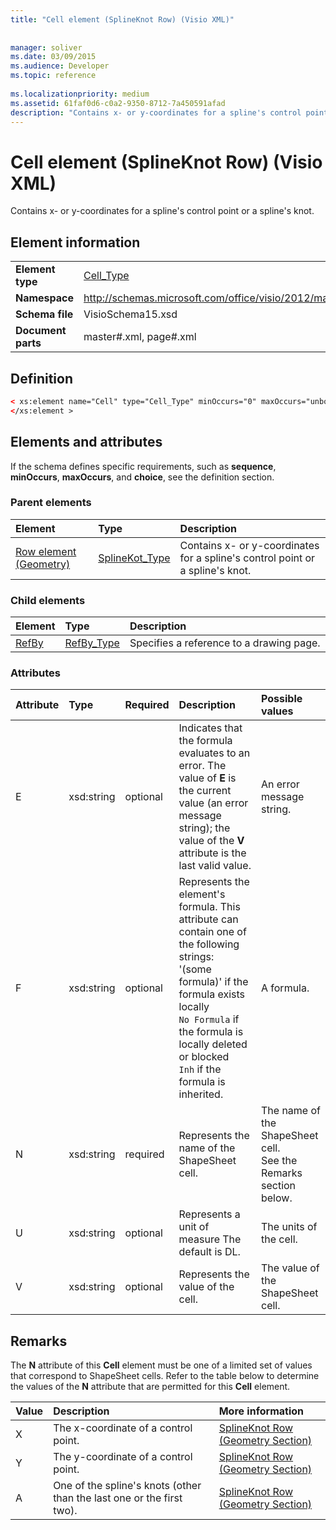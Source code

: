 ```yaml
---
title: "Cell element (SplineKnot Row) (Visio XML)"
 
 
manager: soliver
ms.date: 03/09/2015
ms.audience: Developer
ms.topic: reference
 
ms.localizationpriority: medium
ms.assetid: 61faf0d6-c0a2-9350-8712-7a450591afad
description: "Contains x- or y-coordinates for a spline's control point or a spline's knot."
---
```


# Cell element (SplineKnot Row) (Visio XML)

Contains x- or y-coordinates for a spline's control point or a spline's knot.
  
## Element information

|||
|:-----|:-----|
|**Element type** <br/> |[Cell_Type](cell_type-complextypevisio-xml.md) <br/> |
|**Namespace** <br/> |http://schemas.microsoft.com/office/visio/2012/main  <br/> |
|**Schema file** <br/> |VisioSchema15.xsd  <br/> |
|**Document parts** <br/> |master#.xml, page#.xml  <br/> |
   
## Definition

```XML
< xs:element name="Cell" type="Cell_Type" minOccurs="0" maxOccurs="unbounded" >
</xs:element >
```

## Elements and attributes

If the schema defines specific requirements, such as **sequence**, **minOccurs**, **maxOccurs**, and **choice**, see the definition section. 
  
### Parent elements

|**Element**|**Type**|**Description**|
|:-----|:-----|:-----|
|[Row element (Geometry)](row-element-geometry-sectionvisio-xml.md) <br/> |[SplineKot_Type](splineknot_type-complextypevisio-xml.md) <br/> |Contains x- or y-coordinates for a spline's control point or a spline's knot.  <br/> |
   
### Child elements

|**Element**|**Type**|**Description**|
|:-----|:-----|:-----|
|[RefBy](refby-element-cell_type-complextypevisio-xml.md) <br/> |[RefBy_Type](refby_type-complextypevisio-xml.md) <br/> |Specifies a reference to a drawing page.  <br/> |
   
### Attributes

|**Attribute**|**Type**|**Required**|**Description**|**Possible values**|
|:-----|:-----|:-----|:-----|:-----|
|E  <br/> |xsd:string  <br/> |optional  <br/> |Indicates that the formula evaluates to an error. The value of **E** is the current value (an error message string); the value of the **V** attribute is the last valid value.  <br/> |An error message string.  <br/> |
|F  <br/> |xsd:string  <br/> |optional  <br/> | Represents the element's formula. This attribute can contain one of the following strings:  <br/>  '(some formula)' if the formula exists locally  <br/>  `No Formula` if the formula is locally deleted or blocked  <br/>  `Inh` if the formula is inherited.  <br/> |A formula.  <br/> |
|N  <br/> |xsd:string  <br/> |required  <br/> |Represents the name of the ShapeSheet cell.  <br/> |The name of the ShapeSheet cell.  <br/> See the Remarks section below.  <br/> |
|U  <br/> |xsd:string  <br/> |optional  <br/> |Represents a unit of measure The default is DL.  <br/> |The units of the cell.  <br/> |
|V  <br/> |xsd:string  <br/> |optional  <br/> |Represents the value of the cell.  <br/> |The value of the ShapeSheet cell.  <br/> |
   
## Remarks

The **N** attribute of this **Cell** element must be one of a limited set of values that correspond to ShapeSheet cells. Refer to the table below to determine the values of the **N** attribute that are permitted for this **Cell** element. 
  
|**Value**|**Description**|**More information**|
|:-----|:-----|:-----|
|X  <br/> |The x-coordinate of a control point.  <br/> |[SplineKnot Row (Geometry Section)](splineknot-row-geometry-section.md) <br/> |
|Y  <br/> |The y-coordinate of a control point.  <br/> |[SplineKnot Row (Geometry Section)](splineknot-row-geometry-section.md) <br/> |
|A  <br/> |One of the spline's knots (other than the last one or the first two).  <br/> |[SplineKnot Row (Geometry Section)](splineknot-row-geometry-section.md) <br/> |
   

